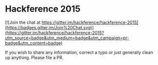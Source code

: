 # Hackference 2015

[![Join the chat at https://gitter.im/hackference/hackference-2015](https://badges.gitter.im/Join%20Chat.svg)](https://gitter.im/hackference/hackference-2015?utm_source=badge&utm_medium=badge&utm_campaign=pr-badge&utm_content=badge)

If you wish to share any information, correct a typo or just generally clean up anything. Please file a PR.
